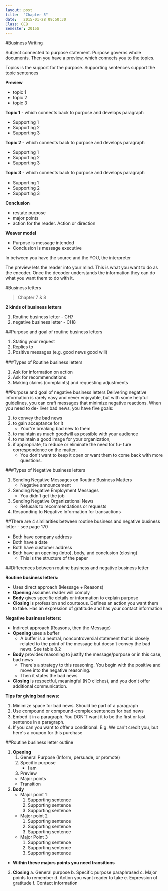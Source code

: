 ```yaml
---
layout: post
title:  "Chapter 5"
date:   2015-01-28 09:50:30
Class: GEB
Semester: 2015S
---
```


#Business Writing

Subject connected to purpose statement. Purpose governs whole documents. Then you have a preview, which connects you to the topics.

Topics is the support for the purpose. Supporting sentences support the topic sentences

**Preview**

- topic 1
- topic 2
- topic 3

**Topic 1** - which connects back to purpose and develops paragraph

- Supporting 1
- Supporting 2
- Supporting 3

**Topic 2** - which connects back to purpose and develops paragraph

- Supporting 1
- Supporting 2
- Supporting 3

**Topic 3** - which connects back to purpose and develops paragraph

- Supporting 1
- Supporting 2
- Supporting 3

**Conclusion**

- restate purpose
- major points
- action for the reader. Action or direction


**Weaver model**
- Purpose is message intended
- Conclusion is message executive

In between you have the source and the YOU, the interpreter 

The preview lets the reader into your mind. This is what you want to do as the encoder. Once the decoder understands the information they can do what you want them to do with it.

#Business letters
> Chapter 7 & 8

**2 kinds of business letters**

1. Routine business letter - CH7
2. negative business letter - CH8

##Purpose and goal of routine business letters

1. Stating your request
2. Replies to 
3. Positive messages (e.g. good news good will)

###Types of Routine business letters

1. Ask for information on action
2. Ask for recommendations
3. Making claims (complaints) and requesting adjustments

##Purpose and goal of negative business letters
Delivering negative information is rarely easy and never enjoyable, but with some helpful guidelines, you can craft messages that minimize negative reactions. When you need to de- liver bad news, you have five goals: 

1. to convey the bad news
2. to gain acceptance for it
	- Your're breaking bad new to them
3. to maintain as much goodwill as possible with your audience
4. to maintain a good image for your organization, 
5. if appropriate, to reduce or eliminate the need for fu- ture correspondence on the matter.
	- You don't want to keep it open or want them to come back with more questions.

###Types of Negative business letters
1. Sending Negative Messages on Routine Business Matters
	- Negative announcement
2. Sending Negative Employment Messages
	- You didn't get the job
3. Sending Negative Organizational News
	- Refusals to recommendations or requests
4. Responding to Negative Information for transactions

##There are 4 similarities between routine business and negative business letter - see page 170

- Both have company address
- Both have a date
- Both have customer address
- Both have an opening (intro), body, and conclusion (closing)
	- This is the structure of the paper

##Differences between routine business and negative business letter

**Routine business letters:**

- Uses direct approach (Message + Reasons)
- **Opening** assumes reader will comply
- **Body** gives specific details or information to explain purpose
- **Closing** is profession and courteous. Defines an action you want them to take. Has an expression of gratitude and has your contact information

**Negative business letters:**

- Indirect approach (Reasons, then the Message)
- **Opening** uses a buffer
	- A buffer is a neutral, noncontroversial statement that is closely related to the point of the message but doesn't convey the bad news. See table 8.2
- **Body** provides reasoning to justify the message/purpose or in this case, bad news
	- There's a strategy to this reasoning. You begin with the positive and move into the negative reasoning. 
	- Then it states the bad news
- **Closing** is respectful, meaningful (NO cliches), and you don't offer additional communication.

**Tips for giving bad news:**

1. Minimize space for bad news. Should be part of a paragraph
2. Use compound or compound-complex sentences for bad news
3. Embed it in a paragraph. You DON'T want it to be the first or last sentence in a paragraph.
4. If you can you want to offer a conditional. E.g. We can't credit you, but here's a coupon for this purchase


##Routine business letter outline

1. **Opening**
	1. General Purpose (Inform, persuade, or promote)
	2. Specific purpose
		- I am
	3. Preview
	- Major points
	- Transition
2. **Body** 
	- Major point 1
		1. Supporting sentence
		2. Supporting sentence
		3. Supporting sentence
	- Major point 2 
		1. Supporting sentence
		2. Supporting sentence
		3. Supporting sentence
	- Major Point 3
		1. Supporting sentence
		2. Supporting sentence
		3. Supporting sentence
 - **Within these majors points you need transitions**
3. **Closing**
	a. General purpose
	b. Specific purpose paraphrased
	c. Major points to remember
	d. Action you want reader to take
	e. Expression of gratitude
	f. Contact information
